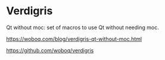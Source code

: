 Verdigris
====

Qt without moc: set of macros to use Qt without needing moc.

https://woboq.com/blog/verdigris-qt-without-moc.html

https://github.com/woboq/verdigris

